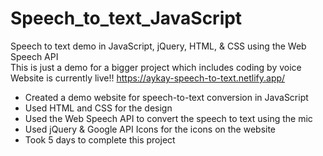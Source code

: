 # Speech_to_text_JavaScript
Speech to text demo in JavaScript, jQuery, HTML, & CSS using the Web Speech API   
This is just a demo for a bigger project which includes coding by voice  
Website is currently live!! https://aykay-speech-to-text.netlify.app/  

- Created a demo website for speech-to-text conversion in JavaScript  
- Used HTML and CSS for the design  
- Used the Web Speech API to convert the speech to text using the mic  
- Used jQuery & Google API Icons for the icons on the website  
- Took 5 days to complete this project
